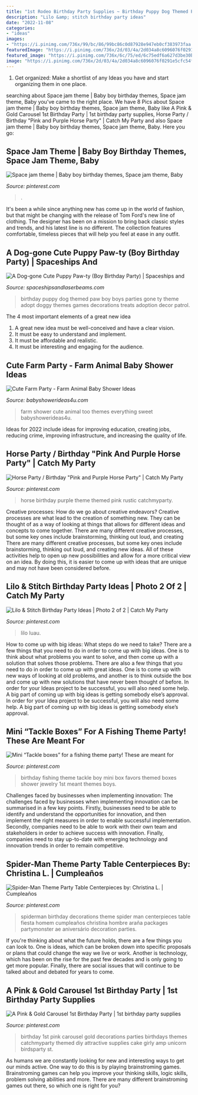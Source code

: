 ```yaml
---
title: "1st Rodeo Birthday Party Supplies ~ Birthday Puppy Dog Themed Paw Boy Boys Parties Gone Ty Theme Adopt Doggy Themes Games Decorations Treats Adoption Decor Patrol"
description: "Lilo &amp; stitch birthday party ideas"
date: "2022-11-08"
categories:
- "ideas"
images:
- "https://i.pinimg.com/736x/99/bc/86/99bc86c0d87928e947eb0cf383973faa.jpg"
featuredImage: "https://i.pinimg.com/736x/2d/03/4a/2d034a8c6096076f0291e5cfc54f2a08.jpg"
featured_image: "https://i.pinimg.com/736x/6c/75/ed/6c75edf6a627d3be30ba6f02a2aa3a11.jpg"
image: "https://i.pinimg.com/736x/2d/03/4a/2d034a8c6096076f0291e5cfc54f2a08.jpg"
---
```



1. Get organized: Make a shortlist of any Ideas you have and start organizing them in one place.

	

		
searching about Space jam theme | Baby boy birthday themes, Space jam theme, Baby you've came to the right place. We have 8 Pics about Space jam theme | Baby boy birthday themes, Space jam theme, Baby like A Pink &amp; Gold Carousel 1st Birthday Party | 1st birthday party supplies, Horse Party / Birthday &quot;Pink and Purple Horse Party&quot; | Catch My Party and also Space jam theme | Baby boy birthday themes, Space jam theme, Baby. Here you go:
		
    
## Space Jam Theme | Baby Boy Birthday Themes, Space Jam Theme, Baby

<img loading=lazy src="https://i.pinimg.com/736x/99/bc/86/99bc86c0d87928e947eb0cf383973faa.jpg" onerror="this.onerror=null;this.src='https://tse4.mm.bing.net/th?id=OIP.yWCSg3USC7Ctycr42VGJnAHaJ3&amp;pid=15.1';" alt="Space jam theme | Baby boy birthday themes, Space jam theme, Baby">

_Source: pinterest.com_

>. 

	

It's been a while since anything new has come up in the world of fashion, but that might be changing with the release of Tom Ford's new line of clothing. The designer has been on a mission to bring back classic styles and trends, and his latest line is no different. The collection features comfortable, timeless pieces that will help you feel at ease in any outfit.

    
## A Dog-gone Cute Puppy Paw-ty (Boy Birthday Party) | Spaceships And

<img loading=lazy src="http://spaceshipsandlaserbeams.com/wp-content/uploads/2015/09/puppy-birthday-party-ideas-for-boys.jpg.jpg" onerror="this.onerror=null;this.src='https://tse4.mm.bing.net/th?id=OIP.CPJCn6r_CaEiEQaWsE2QEAHaLH&amp;pid=15.1';" alt="A Dog-gone Cute Puppy Paw-ty (Boy Birthday Party) | Spaceships and">

_Source: spaceshipsandlaserbeams.com_

>birthday puppy dog themed paw boy boys parties gone ty theme adopt doggy themes games decorations treats adoption decor patrol. 

	

The 4 most important elements of a great new idea
1. A great new idea must be well-conceived and have a clear vision.
2. It must be easy to understand and implement.
3. It must be affordable and realistic.
4. It must be interesting and engaging for the audience.

    
## Cute Farm Party - Farm Animal Baby Shower Ideas

<img loading=lazy src="https://babyshowerideas4u.com/wp-content/uploads/2014/07/IMG_1841-2E-682x1024.jpg" onerror="this.onerror=null;this.src='https://tse4.mm.bing.net/th?id=OIP.ODgNYcK2X73JjkwYhpqFJQHaLH&amp;pid=15.1';" alt="Cute Farm Party - Farm Animal Baby Shower Ideas">

_Source: babyshowerideas4u.com_

>farm shower cute animal too themes everything sweet babyshowerideas4u. 

	

Ideas for 2022 include ideas for improving education, creating jobs, reducing crime, improving infrastructure, and increasing the quality of life.

    
## Horse Party / Birthday &quot;Pink And Purple Horse Party&quot; | Catch My Party

<img loading=lazy src="https://i.pinimg.com/736x/8c/6b/1b/8c6b1b99881118cf306feb6ad14c83df--horse-themed-party-horse-theme-birthday-party.jpg" onerror="this.onerror=null;this.src='https://tse1.mm.bing.net/th?id=OIP.NkQQUVSrNbShe-6WsPw22AHaQ6&amp;pid=15.1';" alt="Horse Party / Birthday &quot;Pink and Purple Horse Party&quot; | Catch My Party">

_Source: pinterest.com_

>horse birthday purple theme themed pink rustic catchmyparty. 

	

Creative processes: How do we go about creative endeavors?
Creative processes are what lead to the creation of something new. They can be thought of as a way of looking at things that allows for different ideas and concepts to come together. There are many different creative processes, but some key ones include brainstorming, thinking out loud, and creating 
There are many different creative processes, but some key ones include brainstorming, thinking out loud, and creating new ideas. All of these activities help to open up new possibilities and allow for a more critical view on an idea. By doing this, it is easier to come up with ideas that are unique and may not have been considered before.

    
## Lilo &amp; Stitch Birthday Party Ideas | Photo 2 Of 2 | Catch My Party

<img loading=lazy src="https://i.pinimg.com/736x/2d/03/4a/2d034a8c6096076f0291e5cfc54f2a08.jpg" onerror="this.onerror=null;this.src='https://tse4.mm.bing.net/th?id=OIP.XM0eJ4gkx4BPiqv_Qo9uzAHaJ3&amp;pid=15.1';" alt="Lilo &amp; Stitch Birthday Party Ideas | Photo 2 of 2 | Catch My Party">

_Source: pinterest.com_

>lilo luau. 

	

How to come up with big ideas: What steps do we need to take?
There are a few things that you need to do in order to come up with big ideas. One is to think about what problems you want to solve, and then come up with a solution that solves those problems. There are also a few things that you need to do in order to come up with great ideas. One is to come up with new ways of looking at old problems, and another is to think outside the box and come up with new solutions that have never been thought of before. In order for your Ideas project to be successful, you will also need some help. A big part of coming up with big ideas is getting somebody else’s approval. In order for your Idea project to be successful, you will also need some help. A big part of coming up with big ideas is getting somebody else’s approval.

    
## Mini “Tackle Boxes” For A Fishing Theme Party! These Are Meant For

<img loading=lazy src="https://i.pinimg.com/736x/6c/75/ed/6c75edf6a627d3be30ba6f02a2aa3a11.jpg" onerror="this.onerror=null;this.src='https://tse2.mm.bing.net/th?id=OIP.PFDp1NILVzDx83Sb55zMggHaJ3&amp;pid=15.1';" alt="Mini “Tackle boxes” for a fishing theme party! These are meant for">

_Source: pinterest.com_

>birthday fishing theme tackle boy mini box favors themed boxes shower jewelry 1st meant themes boys. 

	

Challenges faced by businesses when implementing innovation:
The challenges faced by businesses when implementing innovation can be summarised in a few key points. Firstly, businesses need to be able to identify and understand the opportunities for innovation, and then implement the right measures in order to enable successful implementation. Secondly, companies need to be able to work with their own team and stakeholders in order to achieve success with innovation. Finally, companies need to stay up-to-date with emerging technology and innovation trends in order to remain competitive.

    
## Spider-Man Theme Party Table Centerpieces By: Christina L. | Cumpleaños

<img loading=lazy src="https://i.pinimg.com/736x/8c/35/b9/8c35b902e5f13462741a0c258e501f23--spiderman-birthday-th-birthday.jpg" onerror="this.onerror=null;this.src='https://tse2.mm.bing.net/th?id=OIP.T6o-wVW4YbPmlQkjto8EcwHaJ3&amp;pid=15.1';" alt="Spider-Man Theme Party Table Centerpieces by: Christina L. | Cumpleaños">

_Source: pinterest.com_

>spiderman birthday decorations theme spider man centerpieces table fiesta homem cumpleaños christina hombre araña packages partymonster ae aniversário decoration parties. 

	

If you're thinking about what the future holds, there are a few things you can look to. One is ideas, which can be broken down into specific proposals or plans that could change the way we live or work. Another is technology, which has been on the rise for the past few decades and is only going to get more popular. Finally, there are social issues that will continue to be talked about and debated for years to come.

    
## A Pink &amp; Gold Carousel 1st Birthday Party | 1st Birthday Party Supplies

<img loading=lazy src="https://i.pinimg.com/736x/ac/90/24/ac902408fe9d79c1f54f1112e8f7bc3e--st-birthday-parties-st-birthdays.jpg" onerror="this.onerror=null;this.src='https://tse4.mm.bing.net/th?id=OIP.KncFvTTuq5n78E9p8EXCwQHaLH&amp;pid=15.1';" alt="A Pink &amp; Gold Carousel 1st Birthday Party | 1st birthday party supplies">

_Source: pinterest.com_

>birthday 1st pink carousel gold decorations parties birthdays themes catchmyparty themed diy attractive supplies cake girly amp unicorn birdsparty st. 

	

As humans we are constantly looking for new and interesting ways to get our minds active. One way to do this is by playing brainstroming games. Brainstroming games can help you improve your thinking skills, logic skills, problem solving abilities and more. There are many different brainstroming games out there, so which one is right for you?

